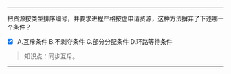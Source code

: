 ---
把资源按类型排序编号，并要求进程严格按虚申请资源，这种方法摒弃了下述哪一个条件？
- [x] A.互斥条件 B.不剥夺条件 C.部分分配条件 D.环路等待条件

> 知识点：同步互斥。

---